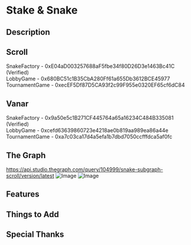 # Stake & Snake

## Description

## Scroll
SnakeFactory - 0xE04aD003257688aF5fbe34f80D26D3e1463Bc41C (Verified)
<br />
LobbyGame - 0x680BC51c1B35CbA280Ff61a655Db3612BCE45977
<br />
TournamentGame - 0xecEF5Df87D5CA93f2c99F955e0320EF65cf6dC84

## Vanar
SnakeFactory - 0x9a50e5c1B271CF445764a65a16234C484B335081 (Verified)
<br />
LobbyGame - 0xcefd63639860723e4218ae0b819aa989ea86a44e 
<br />
TournamentGame - 0xa7c03ca17d4a5efa1b7dbd7050ccfffdca5af0fc

## The Graph
https://api.studio.thegraph.com/query/104999/snake-subgraph-scroll/version/latest
![Image](https://github.com/user-attachments/assets/4f3cc951-f8b7-4b02-afbc-30f234479354)
![Image](https://github.com/user-attachments/assets/53d92c92-5ebb-4e9c-8424-3a9b43574171)
## Features

## Things to Add

## Special Thanks
